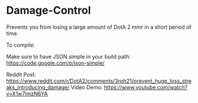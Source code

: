 # Damage-Control
Prevents you from losing a large amount of DotA 2 mmr in a short period of time.

To compile:

Make sure to have JSON.simple in your build path:
https://code.google.com/p/json-simple/


Reddit Post:
https://www.reddit.com/r/DotA2/comments/3rph21/prevent_huge_loss_streaks_introducing_damage/
Video Demo:
https://www.youtube.com/watch?v=X1w7lmzN6YA
